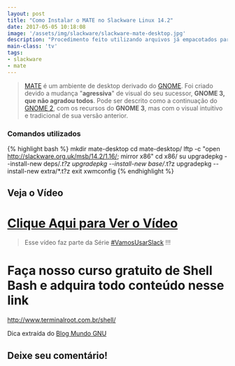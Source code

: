 ```yaml
---
layout: post
title: "Como Instalar o MATE no Slackware Linux 14.2"
date: 2017-05-05 10:18:08
image: '/assets/img/slackware/slackware-mate-desktop.jpg'
description: "Procedimento feito utilizando arquivos já empacotados para Slackware."
main-class: 'tv'
tags:
- slackware
- mate
---
```


> [MATE](https://mate-desktop.org/pt/) é um ambiente de desktop derivado do [GNOME](https://www.gnome.org/). Foi criado devido a mudança "__agressiva__" de visual do seu sucessor, __GNOME 3, que não agradou todos__. Pode ser descrito como a continuação do [GNOME 2](https://pt.wikipedia.org/wiki/GNOME), com os recursos do __GNOME 3__, mas com o visual intuitivo e tradicional de sua versão anterior.

### Comandos utilizados
{% highlight bash %}
mkdir mate-desktop
cd mate-desktop/
lftp -c "open http://slackware.org.uk/msb/14.2/1.16/; mirror x86"
cd x86/
su
upgradepkg --install-new deps/*.t?z
upgradepkg --install-new base/*.t?z
upgradepkg --install-new extra/*.t?z
exit
xwmconfig
{% endhighlight %}

## Veja o Vídeo

# [Clique Aqui para Ver o Vídeo](https://www.youtube.com/watch?v=0BqmT2GbtPM)


> Esse vídeo faz parte da Série [#VamosUsarSlack](https://www.youtube.com/playlist?list=PLUJBQEDDLNcm7ofcijCwxjwcnODFhP6HD) !!!

# Faça nosso curso gratuito de Shell Bash e adquira todo conteúdo nesse link
<http://www.terminalroot.com.br/shell/>

Dica extraída do [Blog Mundo GNU](https://goo.gl/IHcojK)

## Deixe seu comentário!

<script async src="https://pagead2.googlesyndication.com/pagead/js/adsbygoogle.js"></script>

<!-- Informat -->
<ins class="adsbygoogle"
 style="display:block"
 data-ad-client="ca-pub-2838251107855362"
 data-ad-slot="2327980059"
 data-ad-format="auto"
 data-full-width-responsive="true"></ins>

<script>
(adsbygoogle = window.adsbygoogle || []).push({});
</script>

